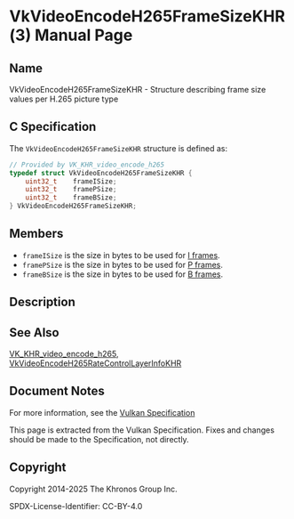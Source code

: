 # VkVideoEncodeH265FrameSizeKHR(3) Manual Page

## Name

VkVideoEncodeH265FrameSizeKHR - Structure describing frame size values per H.265 picture type



## [](#_c_specification)C Specification

The `VkVideoEncodeH265FrameSizeKHR` structure is defined as:

```c++
// Provided by VK_KHR_video_encode_h265
typedef struct VkVideoEncodeH265FrameSizeKHR {
    uint32_t    frameISize;
    uint32_t    framePSize;
    uint32_t    frameBSize;
} VkVideoEncodeH265FrameSizeKHR;
```

## [](#_members)Members

- `frameISize` is the size in bytes to be used for [I frames](https://registry.khronos.org/vulkan/specs/latest/html/vkspec.html#encode-h265-i-pic).
- `framePSize` is the size in bytes to be used for [P frames](https://registry.khronos.org/vulkan/specs/latest/html/vkspec.html#encode-h265-p-pic).
- `frameBSize` is the size in bytes to be used for [B frames](https://registry.khronos.org/vulkan/specs/latest/html/vkspec.html#encode-h265-b-pic).

## [](#_description)Description

## [](#_see_also)See Also

[VK\_KHR\_video\_encode\_h265](https://registry.khronos.org/vulkan/specs/latest/man/html/VK_KHR_video_encode_h265.html), [VkVideoEncodeH265RateControlLayerInfoKHR](https://registry.khronos.org/vulkan/specs/latest/man/html/VkVideoEncodeH265RateControlLayerInfoKHR.html)

## [](#_document_notes)Document Notes

For more information, see the [Vulkan Specification](https://registry.khronos.org/vulkan/specs/latest/html/vkspec.html#VkVideoEncodeH265FrameSizeKHR)

This page is extracted from the Vulkan Specification. Fixes and changes should be made to the Specification, not directly.

## [](#_copyright)Copyright

Copyright 2014-2025 The Khronos Group Inc.

SPDX-License-Identifier: CC-BY-4.0